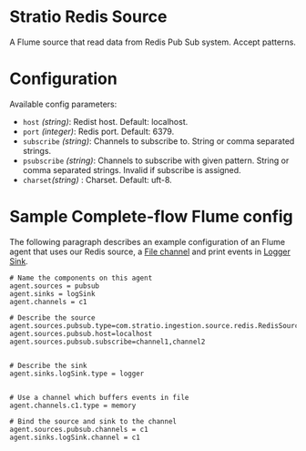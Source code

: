 Stratio Redis Source
==============================

A Flume source that read data from Redis Pub Sub system. Accept patterns.

Configuration
=============

Available config parameters:

- `host` *(string)*: Redist host. Default: localhost.
- `port` *(integer)*: Redis port. Default: 6379.
- `subscribe` *(string)*: Channels to subscribe to. String or comma separated strings.
- `psubscribe` *(string)*: Channels to subscribe with given pattern. String or comma separated strings. Invalid if subscribe is assigned.
- `charset`*(string)* : Charset. Default: uft-8.


Sample Complete-flow Flume config
=================================

The following paragraph describes an example configuration of an Flume agent that uses our Redis source, a [File channel](http://flume.apache.org/FlumeUserGuide.html#file-channel) and print events in [Logger Sink](https://flume.apache.org/FlumeUserGuide.html#logger-sink).

```
# Name the components on this agent
agent.sources = pubsub
agent.sinks = logSink
agent.channels = c1

# Describe the source
agent.sources.pubsub.type=com.stratio.ingestion.source.redis.RedisSource
agent.sources.pubsub.host=localhost
agent.sources.pubsub.subscribe=channel1,channel2


# Describe the sink
agent.sinks.logSink.type = logger


# Use a channel which buffers events in file
agent.channels.c1.type = memory

# Bind the source and sink to the channel
agent.sources.pubsub.channels = c1
agent.sinks.logSink.channel = c1
```
